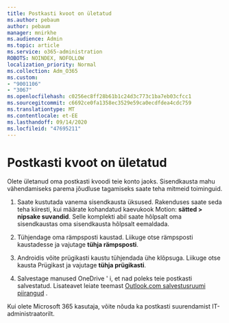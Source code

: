 ```yaml
---
title: Postkasti kvoot on ületatud
ms.author: pebaum
author: pebaum
manager: mnirkhe
ms.audience: Admin
ms.topic: article
ms.service: o365-administration
ROBOTS: NOINDEX, NOFOLLOW
localization_priority: Normal
ms.collection: Adm_O365
ms.custom:
- "9001106"
- "3067"
ms.openlocfilehash: c0256ec8ff28b61b1c24d3c773c1ba7eb03cfcc1
ms.sourcegitcommit: c6692ce0fa1358ec3529e59ca0ecdfdea4cdc759
ms.translationtype: MT
ms.contentlocale: et-EE
ms.lasthandoff: 09/14/2020
ms.locfileid: "47695211"
---
```

# <a name="mailbox-quota-exceeded"></a>Postkasti kvoot on ületatud

Olete ületanud oma postkasti kvoodi teie konto jaoks. Sisendkausta mahu vähendamiseks parema jõudluse tagamiseks saate teha mitmeid toiminguid.

1. Saate kustutada vanema sisendkausta üksused. Rakenduses saate seda teha kiiresti, kui määrate kohandatud kaevukook Motion: **sätted > nipsake suvandid**. Selle komplekti abil saate hõlpsalt oma sisendkaustas oma sisendkausta hõlpsalt eemaldada.

2. Tühjendage oma rämpsposti kaustad. Liikuge otse rämpsposti kaustadesse ja vajutage **tühja rämpsposti**.

3. Androidis võite prügikasti kaustu tühjendada ühe klõpsuga. Liikuge otse kausta Prügikast ja vajutage **tühja prügikasti**. 

4. Salvestage manused OneDrive ' i, et nad poleks teie postkasti salvestatud. Lisateavet leiate teemast [Outlook.com salvestusruumi piirangud](https://support.office.com/article/storage-limits-in-outlook-com-7ac99134-69e5-4619-ac0b-2d313bba5e9e) . 

Kui olete Microsoft 365 kasutaja, võite nõuda ka postkasti suurendamist IT-administraatorilt.
